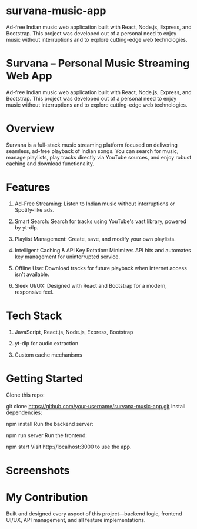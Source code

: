 # survana-music-app
Ad-free Indian music web application built with React, Node.js, Express, and Bootstrap. This project was developed out of a personal need to enjoy music without interruptions and to explore cutting-edge web technologies.
# Survana – Personal Music Streaming Web App
Ad-free Indian music web application built with React, Node.js, Express, and Bootstrap. This project was developed out of a personal need to enjoy music without interruptions and to explore cutting-edge web technologies.


# Overview
Survana is a full-stack music streaming platform focused on delivering seamless, ad-free playback of Indian songs. You can search for music, manage playlists, play tracks directly via YouTube sources, and enjoy robust caching and download functionality.

# Features
1. Ad-Free Streaming: Listen to Indian music without interruptions or Spotify-like ads.

2. Smart Search: Search for tracks using YouTube's vast library, powered by yt-dlp.

3. Playlist Management: Create, save, and modify your own playlists.

4. Intelligent Caching & API Key Rotation: Minimizes API hits and automates key management for uninterrupted service.

5. Offline Use: Download tracks for future playback when internet access isn’t available.

6. Sleek UI/UX: Designed with React and Bootstrap for a modern, responsive feel.

# Tech Stack
1. JavaScript, React.js, Node.js, Express, Bootstrap

2. yt-dlp for audio extraction

3. Custom cache mechanisms

# Getting Started
Clone this repo:

git clone https://github.com/your-username/survana-music-app.git
Install dependencies:

npm install
Run the backend server:

npm run server
Run the frontend:

npm start
Visit http://localhost:3000 to use the app.

# Screenshots


# My Contribution
Built and designed every aspect of this project—backend logic, frontend UI/UX, API management, and all feature implementations.
